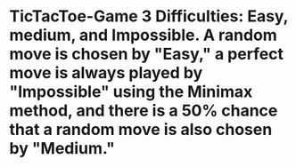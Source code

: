 # TicTacToe-Game 3 Difficulties: Easy, medium, and Impossible. A random move is chosen by "Easy," a perfect move is always played by "Impossible" using the Minimax method, and there is a 50% chance that a random move is also chosen by "Medium."

